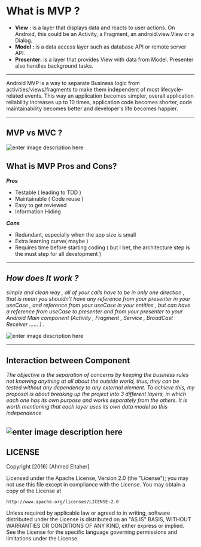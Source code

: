 **What is MVP ?**
=============
 - **View :** is a layer that displays data and reacts to user actions. On
   Android, this could be an Activity, a Fragment, an android.view.View
   or a Dialog.
 - **Model :** is a data access layer such as database API or remote server API.
 - **Presenter:** is a layer that provides View with data from Model. Presenter also handles background tasks.


----------

Android MVP is a way to separate Business logic from activities/views/fragments to make them independent of most lifecycle-related events. This way an application becomes simpler, overall application reliability increases up to 10 times, application code becomes shorter, code maintainability becomes better and developer's life becomes happier.

----------

**MVP vs MVC ?**
------------
![enter image description here](https://lh3.googleusercontent.com/-z-YMiy8M_c8/WFh1GtNsenI/AAAAAAAAHdk/GkpPq_Y3C6EMz2s0NVS9RHfUOOwQqh0_QCLcB/s0/Screen+Shot+2016-12-20+at+01.01.14.png "Screen Shot 2016-12-20 at 01.01.14.png")

**What is MVP Pros and Cons?**
--------------------------
***Pros***
 - Testable ( leading to TDD )
 - Maintainable ( Code reuse )
 - Easy to get reviewed
 - Information Hiding

***Cons***
 - Redundant, especially when the app size is small
 - Extra learning curve( maybe )
 - Requires time before starting coding ( but I bet, the architecture
   step is the must step for all development )

-----------------------------------------------------------

***How does It work ?***
-----------------------------
*simple and clean way , all of your calls have to be in only one direction , that is mean you shouldn't have any reference from your presenter in your useCase , and reference from your useCase in your entities , but can have a reference from useCase to presenter and from your presenter to your Android Main component (Activity , Fragment , Service , BroadCast Receiver ...... ) .*

![enter image description here](https://lh3.googleusercontent.com/-2j5KgH7iCH4/WFhwfTovV4I/AAAAAAAAHdU/RHJs6oeqBjIoANU1wBBXy_QkH3kff85tgCLcB/s0/MVP.png "MVP.png")


----------

**Interaction between Component**
-----------------------------
*The objective is the separation of concerns by keeping the business rules not knowing anything at all about the outside world, thus, they can be tested without any dependency to any external element. To achieve this, my proposal is about breaking up the project into 3 different layers, in which each one has its own purpose and works separately from the others. It is worth mentioning that each layer uses its own data model so this independence*


![enter image description here](https://lh3.googleusercontent.com/-rv3eVYsVelQ/WGqaeFn5DnI/AAAAAAAAHkQ/RqM-sKm4fVMhLM5oipcfV9x1hxWxRVwjACLcB/s0/MVP.jpg "MVP.jpg")
----------
**LICENSE**
-------------------


Copyright [2016] [Ahmed Eltaher]

Licensed under the Apache License, Version 2.0 (the "License");
you may not use this file except in compliance with the License.
You may obtain a copy of the License at

    http://www.apache.org/licenses/LICENSE-2.0

Unless required by applicable law or agreed to in writing, software
distributed under the License is distributed on an "AS IS" BASIS,
WITHOUT WARRANTIES OR CONDITIONS OF ANY KIND, either express or implied.
See the License for the specific language governing permissions and
limitations under the License.
